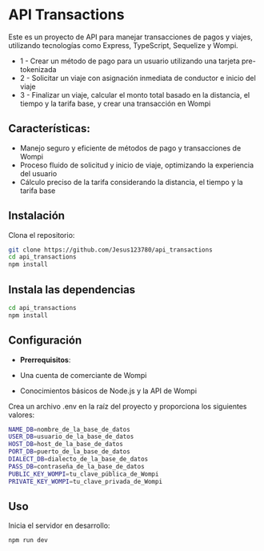 # API Transactions

Este es un proyecto de API para manejar transacciones de pagos y viajes, utilizando tecnologías como Express, TypeScript, Sequelize y Wompi.

- 1 - Crear un método de pago para un usuario utilizando una tarjeta pre-tokenizada
- 2 - Solicitar un viaje con asignación inmediata de conductor e inicio del viaje
- 3 - Finalizar un viaje, calcular el monto total basado en la distancia, el tiempo y la tarifa base, y crear una transacción en Wompi

## Características:

- Manejo seguro y eficiente de métodos de pago y transacciones de Wompi
- Proceso fluido de solicitud y inicio de viaje, optimizando la experiencia del usuario
- Cálculo preciso de la tarifa considerando la distancia, el tiempo y la tarifa base

## Instalación

Clona el repositorio:
```bash
git clone https://github.com/Jesus123780/api_transactions
cd api_transactions
npm install
```

## Instala las dependencias
```bash
cd api_transactions
npm install
```

## Configuración
- **Prerrequisitos**:

- Una cuenta de comerciante de Wompi
- Conocimientos básicos de Node.js y la API de Wompi

Crea un archivo .env en la raíz del proyecto y proporciona los siguientes valores:

```bash
NAME_DB=nombre_de_la_base_de_datos
USER_DB=usuario_de_la_base_de_datos
HOST_DB=host_de_la_base_de_datos
PORT_DB=puerto_de_la_base_de_datos
DIALECT_DB=dialecto_de_la_base_de_datos
PASS_DB=contraseña_de_la_base_de_datos
PUBLIC_KEY_WOMPI=tu_clave_pública_de_Wompi
PRIVATE_KEY_WOMPI=tu_clave_privada_de_Wompi
```
## Uso
Inicia el servidor en desarrollo:

```bash
npm run dev
```